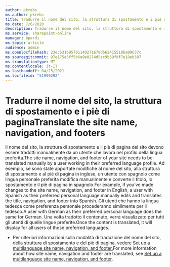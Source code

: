 ```yaml
---
author: pkrebs
ms.author: pkrebs
title: Tradurre il nome del sito, la struttura di spostamento e i piè di pagina
ms.date: 7/6/2020
description: Tradurre il nome del sito, la struttura di spostamento e i piè di pagina
ms.service: sharepoint-online
manager: bpardi
ms.topic: article
audience: admin
ms.openlocfilehash: 23ec531b95761140271679d562415510ba09637c
ms.sourcegitcommit: 97e175e5ff5b6a9e0274d5ec9b39fdf7e18eb387
ms.translationtype: MT
ms.contentlocale: it-IT
ms.lasthandoff: 04/25/2021
ms.locfileid: "51999292"
---
```

# <a name="translate-the-site-name-navigation-and-footers"></a><span data-ttu-id="270c6-103">Tradurre il nome del sito, la struttura di spostamento e i piè di pagina</span><span class="sxs-lookup"><span data-stu-id="270c6-103">Translate the site name, navigation, and footers</span></span>
<span data-ttu-id="270c6-104">Il nome del sito, la struttura di spostamento e il piè di pagina del sito devono essere tradotti manualmente da un utente che lavora nel profilo della lingua preferita.</span><span class="sxs-lookup"><span data-stu-id="270c6-104">The site name, navigation, and footer of your site needs to be translated manually by a user working in their preferred language profile.</span></span> <span data-ttu-id="270c6-105">Ad esempio, se sono state apportate modifiche al nome del sito, alla struttura di spostamento e al piè di pagina in inglese, un utente con spagnolo come lingua personale preferita modifica manualmente e converte il titolo, lo spostamento e il piè di pagina in spagnolo.</span><span class="sxs-lookup"><span data-stu-id="270c6-105">For example, if you’ve made changes to the site name, navigation, and footer in English, a user with Spanish as their preferred personal language manually edits and translates the title, navigation, and footer into Spanish.</span></span> <span data-ttu-id="270c6-106">Gli utenti che hanno la lingua tedesca come preferenza personale procederanno similmente per il tedesco.</span><span class="sxs-lookup"><span data-stu-id="270c6-106">A user with German as their preferred personal language does the same for German.</span></span> <span data-ttu-id="270c6-107">Una volta tradotto il contenuto, verrà visualizzato per tutti gli utenti di quelle lingue preferite.</span><span class="sxs-lookup"><span data-stu-id="270c6-107">Once the content is translated, it will display for all users of those preferred languages.</span></span>  

- <span data-ttu-id="270c6-108">Per ulteriori informazioni sulla modalità di traduzione del nome del sito, della struttura di spostamento e del piè di pagina, vedere [Set up a multilanguage site name, navigation, and footer.](https://support.office.com/article/create-multilingual-communication-sites-pages-and-news-2bb7d610-5453-41c6-a0e8-6f40b3ed750c#bkmk_muitranslations)</span><span class="sxs-lookup"><span data-stu-id="270c6-108">For more information about how site name, navigation and footer are translated, see [Set up a multilanguage site name, navigation, and footer](https://support.office.com/article/create-multilingual-communication-sites-pages-and-news-2bb7d610-5453-41c6-a0e8-6f40b3ed750c#bkmk_muitranslations).</span></span>
